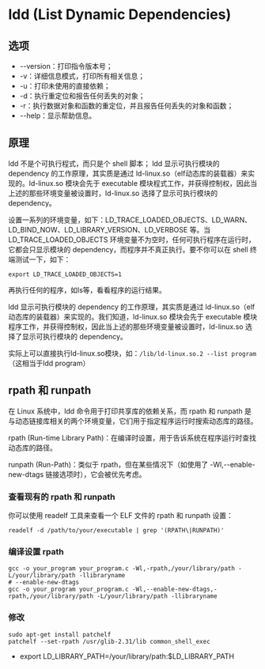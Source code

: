 # ldd (List Dynamic Dependencies) 

## 选项
- --version：打印指令版本号；
- -v：详细信息模式，打印所有相关信息；
- -u：打印未使用的直接依赖；
- -d：执行重定位和报告任何丢失的对象；
- -r：执行数据对象和函数的重定位，并且报告任何丢失的对象和函数；
- --help：显示帮助信息。

## 原理

ldd 不是个可执行程式，而只是个 shell 脚本； ldd 显示可执行模块的 dependency 的工作原理，其实质是通过 ld-linux.so（elf动态库的装载器）来实现的。ld-linux.so 模块会先于 executable 模块程式工作，并获得控制权，因此当上述的那些环境变量被设置时，ld-linux.so 选择了显示可执行模块的 dependency。

设置一系列的环境变量，如下：LD_TRACE_LOADED_OBJECTS、LD_WARN、LD_BIND_NOW、LD_LIBRARY_VERSION、LD_VERBOSE 等。当 LD_TRACE_LOADED_OBJECTS 环境变量不为空时，任何可执行程序在运行时，它都会只显示模块的 dependency，而程序并不真正执行。要不你可以在 shell 终端测试一下，如下：

`export LD_TRACE_LOADED_OBJECTS=1`

再执行任何的程序，如ls等，看看程序的运行结果。

ldd 显示可执行模块的 dependency 的工作原理，其实质是通过 ld-linux.so（elf 动态库的装载器）来实现的。我们知道，ld-linux.so 模块会先于 executable 模块程序工作，并获得控制权，因此当上述的那些环境变量被设置时，ld-linux.so 选择了显示可执行模块的 dependency。

实际上可以直接执行ld-linux.so模块，如：`/lib/ld-linux.so.2 --list program`（这相当于ldd program）


## rpath 和 runpath

在 Linux 系统中，ldd 命令用于打印共享库的依赖关系，而 rpath 和 runpath 是与动态链接库相关的两个环境变量，它们用于指定程序运行时搜索动态库的路径。

rpath (Run-time Library Path)：在编译时设置，用于告诉系统在程序运行时查找动态库的路径。

runpath (Run-Path)：类似于 rpath，但在某些情况下（如使用了 -Wl,--enable-new-dtags 链接选项时），它会被优先考虑。

### 查看现有的 rpath 和 runpath

你可以使用 readelf 工具来查看一个 ELF 文件的 rpath 和 runpath 设置：
```shell
readelf -d /path/to/your/executable | grep '(RPATH\|RUNPATH)'
```

### 编译设置 rpath

```shell
gcc -o your_program your_program.c -Wl,-rpath,/your/library/path -L/your/library/path -llibraryname
# --enable-new-dtags
gcc -o your_program your_program.c -Wl,--enable-new-dtags,-rpath,/your/library/path -L/your/library/path -llibraryname
```

### 修改

```shell
sudo apt-get install patchelf
patchelf --set-rpath /usr/glib-2.31/lib common_shell_exec
```

- export LD_LIBRARY_PATH=/your/library/path:$LD_LIBRARY_PATH
